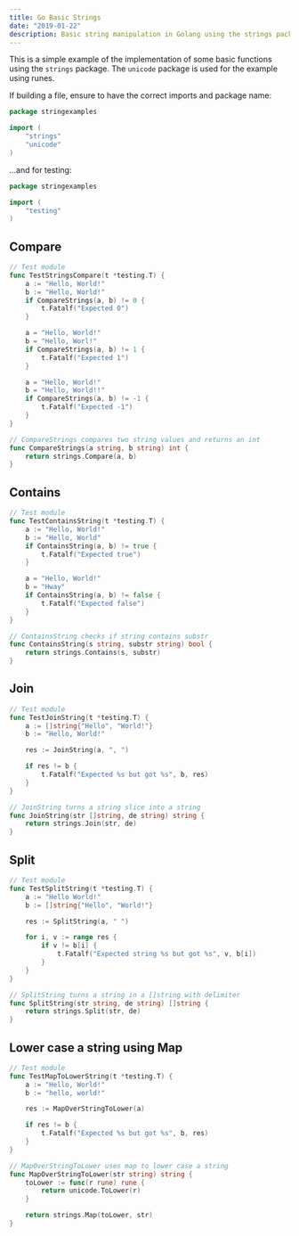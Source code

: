 ```yaml
---
title: Go Basic Strings
date: "2019-01-22"
description: Basic string manipulation in Golang using the strings package.
---
```


This is a simple example of the implementation of some basic functions using the `strings` package. The `unicode` package is used for the example using runes.

If building a file, ensure to have the correct imports and package name:

```go
package stringexamples

import (
	"strings"
	"unicode"
)
```

...and for testing:

```go
package stringexamples

import (
	"testing"
)
```

## Compare

```go
// Test module
func TestStringsCompare(t *testing.T) {
	a := "Hello, World!"
	b := "Hello, World!"
	if CompareStrings(a, b) != 0 {
		t.Fatalf("Expected 0")
	}

	a = "Hello, World!"
	b = "Hello, Worl!"
	if CompareStrings(a, b) != 1 {
		t.Fatalf("Expected 1")
	}

	a = "Hello, World!"
	b = "Hello, World!!"
	if CompareStrings(a, b) != -1 {
		t.Fatalf("Expected -1")
	}
}

// CompareStrings compares two string values and returns an int
func CompareStrings(a string, b string) int {
	return strings.Compare(a, b)
}
```

## Contains

```go
// Test module
func TestContainsString(t *testing.T) {
	a := "Hello, World!"
	b := "Hello, World"
	if ContainsString(a, b) != true {
		t.Fatalf("Expected true")
	}

	a = "Hello, World!"
	b = "Hway"
	if ContainsString(a, b) != false {
		t.Fatalf("Expected false")
	}
}

// ContainsString checks if string contains substr
func ContainsString(s string, substr string) bool {
	return strings.Contains(s, substr)
}
```

## Join

```go
// Test module
func TestJoinString(t *testing.T) {
	a := []string{"Hello", "World!"}
	b := "Hello, World!"

	res := JoinString(a, ", ")

	if res != b {
		t.Fatalf("Expected %s but got %s", b, res)
	}
}

// JoinString turns a string slice into a string
func JoinString(str []string, de string) string {
	return strings.Join(str, de)
}
```

## Split

```go
// Test module
func TestSplitString(t *testing.T) {
	a := "Hello World!"
	b := []string{"Hello", "World!"}

	res := SplitString(a, " ")

	for i, v := range res {
		if v != b[i] {
			t.Fatalf("Expected string %s but got %s", v, b[i])
		}
	}
}

// SplitString turns a string in a []string with delimiter
func SplitString(str string, de string) []string {
	return strings.Split(str, de)
}
```

## Lower case a string using Map

```go
// Test module
func TestMapToLowerString(t *testing.T) {
	a := "Hello, World!"
	b := "hello, world!"

	res := MapOverStringToLower(a)

	if res != b {
		t.Fatalf("Expected %s but got %s", b, res)
	}
}

// MapOverStringToLower uses map to lower case a string
func MapOverStringToLower(str string) string {
	toLower := func(r rune) rune {
		return unicode.ToLower(r)
	}

	return strings.Map(toLower, str)
}
```
